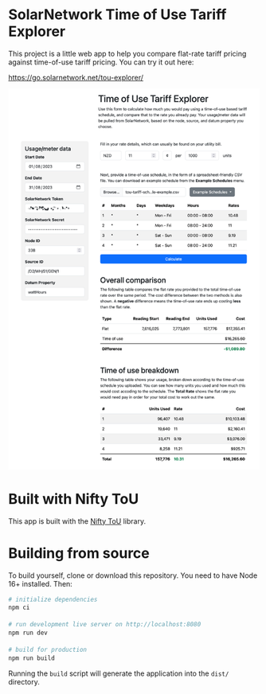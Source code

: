 # SolarNetwork Time of Use Tariff Explorer

This project is a little web app to help you compare flat-rate tariff
pricing against time-of-use tariff pricing. You can try it out here:

<https://go.solarnetwork.net/tou-explorer/>

<img alt="Screenshot of the ToU Explorer app" src="docs/tou-explorer-screenshot@2x.png" width="1031">

# Built with Nifty ToU

This app is built with the [Nifty ToU](https://github.com/SolarNetwork/nifty-tou) library.

# Building from source

To build yourself, clone or download this repository. You need to have
Node 16+ installed. Then:

```sh
# initialize dependencies
npm ci

# run development live server on http://localhost:8080
npm run dev

# build for production
npm run build
```

Running the `build` script will generate the application into the `dist/` directory.
